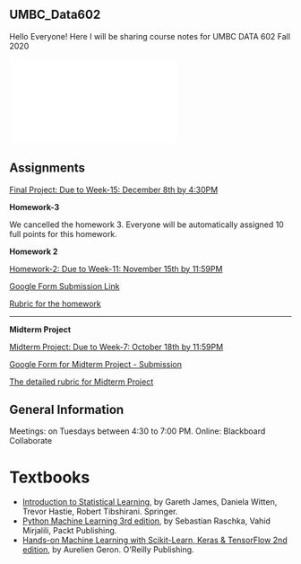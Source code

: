 ## UMBC_Data602
Hello Everyone! Here I will be sharing course notes for UMBC DATA 602 Fall 2020

![Syllabus](syllabus/Fall20_syllabus.pdf)

## Assignments


[Final Project: Due to Week-15: December 8th by 4:30PM](https://github.com/mguner/UMBC_DATA602/blob/master/assignments/Data602-Final_Project.ipynb)

__Homework-3__

We cancelled the homework 3. Everyone will be automatically assigned 10 full points for this homework.

__Homework 2__

[Homework-2: Due to Week-11: November 15th by 11:59PM](https://github.com/mguner/UMBC_DATA602/blob/master/assignments/Data602%20-%20Second%20Homework.ipynb)

[Google Form Submission Link](https://forms.gle/trvrXd2ZrynJW7EX6)


[Rubric for the homework](https://docs.google.com/spreadsheets/d/1p8WVW1Zr95a6-lNn7bDJ8Hp06PclfLzmkkVdKlmhjWY/edit?usp=sharing)

-----

__Midterm Project__

[Midterm Project: Due to Week-7: October 18th by 11:59PM](https://github.com/mguner/UMBC_DATA602/blob/master/assignments/Data602-Project-1.ipynb)

[Google Form for Midterm Project - Submission](https://forms.gle/ZgNbV4KdJFSdVrj8A)

[The detailed rubric for Midterm Project](https://docs.google.com/spreadsheets/d/1DE1_TZSwszK5DJDkAcnGllLH8iOtuqfvuVxOu0fZCdE/edit?usp=sharing)


## General Information

Meetings: on Tuesdays between 4:30 to 7:00 PM. Online: Blackboard Collaborate

# Textbooks
- [Introduction to Statistical Learning](https://faculty.marshall.usc.edu/gareth-james/ISL/ISLR%20Seventh%20Printing.pdf), by Gareth James, Daniela Witten, Trevor Hastie, Robert Tibshirani. Springer.
- [Python Machine Learning 3rd edition](https://www.packtpub.com/product/python-machine-learning-third-edition/9781789955750), by Sebastian Raschka, Vahid Mirjalili, Packt Publishing.
- [Hands-on Machine Learning with Scikit-Learn, Keras & TensorFlow 2nd edition](https://www.oreilly.com/library/view/hands-on-machine-learning/9781492032632/), by Aurelien Geron. O'Reilly Publishing.



